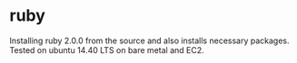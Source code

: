# ruby
Installing ruby 2.0.0 from the source and also installs necessary packages. Tested on ubuntu 14.40 LTS on bare metal and EC2. 
